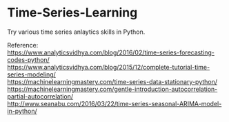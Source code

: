 # Time-Series-Learning


Try various time series anlaytics skills in Python. 

Reference:
<br>https://www.analyticsvidhya.com/blog/2016/02/time-series-forecasting-codes-python/ 
<br>https://www.analyticsvidhya.com/blog/2015/12/complete-tutorial-time-series-modeling/ 
<br>https://machinelearningmastery.com/time-series-data-stationary-python/ 
<br>https://machinelearningmastery.com/gentle-introduction-autocorrelation-partial-autocorrelation/ 
<br>http://www.seanabu.com/2016/03/22/time-series-seasonal-ARIMA-model-in-python/
